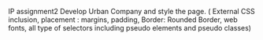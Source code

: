 IP assignment2
Develop Urban Company and style the page. ( External CSS inclusion, placement : margins, padding, Border: Rounded Border, web fonts, all type of selectors including pseudo elements and  pseudo classes) 

